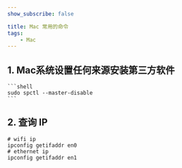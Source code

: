 ```yaml
---
show_subscribe: false	

title: Mac 常用的命令
tags: 
    - Mac
---
```



## 1. Mac系统设置任何来源安装第三方软件
    ```shell
    sudo spctl --master-disable
    ```

## 2. 查询 IP
```shell
# wifi ip
ipconfig getifaddr en0
# ethernet ip
ipconfig getifaddr en1
```